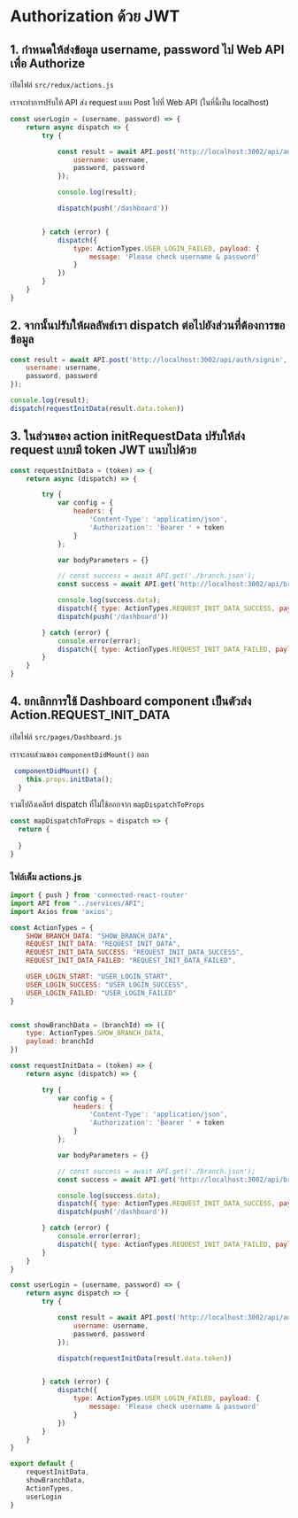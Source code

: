 
# Authorization ด้วย JWT 

## 1. กำหนดให้ส่งข้อมูล username, password ไป Web API เพื่อ Authorize

เปิดไฟล์ `src/redux/actions.js`

เราจะทำการปรับให้ API ส่ง request แบบ Post ไปที่ Web API (ในที่นี้เป็น localhost)

```js
const userLogin = (username, password) => {
    return async dispatch => {
        try {

            const result = await API.post('http://localhost:3002/api/auth/signin', {
                username: username,
                password, password
            });

            console.log(result);

            dispatch(push('/dashboard'))


        } catch (error) {
            dispatch({
                type: ActionTypes.USER_LOGIN_FAILED, payload: {
                    message: 'Please check username & password'
                }
            })
        }
    }
}
```

## 2. จากนั้นปรับให้ผลลัพธ์เรา dispatch ต่อไปยังส่วนที่ต้องการขอข้อมูล 

```js
const result = await API.post('http://localhost:3002/api/auth/signin', {
    username: username,
    password, password
});

console.log(result);
dispatch(requestInitData(result.data.token))
```

## 3. ในส่วนของ action initRequestData ปรับให้ส่ง request แบบมี token JWT แนบไปด้วย 

```js
const requestInitData = (token) => {
    return async (dispatch) => {

        try {
            var config = {
                headers: {
                    'Content-Type': 'application/json',
                    'Authorization': 'Bearer ' + token
                }
            };

            var bodyParameters = {}

            // const success = await API.get('./branch.json');
            const success = await API.get('http://localhost:3002/api/branches', config)

            console.log(success.data);
            dispatch({ type: ActionTypes.REQUEST_INIT_DATA_SUCCESS, payload: success.data })
            dispatch(push('/dashboard'))

        } catch (error) {
            console.error(error);
            dispatch({ type: ActionTypes.REQUEST_INIT_DATA_FAILED, payload: error })
        }
    }
}
```

## 4. ยกเลิกการใช้ Dashboard component เป็นตัวส่ง Action.REQUEST_INIT_DATA

เปิดไฟล์​ `src/pages/Dashboard.js`

เราจะลบส่วนของ `componentDidMount()` ออก

```js
 componentDidMount() {
    this.props.initData();
  }
```

รวมไปถึงเคลียร์ dispatch ที่ไม่ใช้ออกจาก `mapDispatchToProps` 

```js
const mapDispatchToProps = dispatch => {
  return {
    
  }
}
```

### ไฟล์เต็ม actions.js

```js
import { push } from 'connected-react-router'
import API from "../services/API";
import Axios from 'axios';

const ActionTypes = {
    SHOW_BRANCH_DATA: "SHOW_BRANCH_DATA",
    REQUEST_INIT_DATA: "REQUEST_INIT_DATA",
    REQUEST_INIT_DATA_SUCCESS: "REQUEST_INIT_DATA_SUCCESS",
    REQUEST_INIT_DATA_FAILED: "REQUEST_INIT_DATA_FAILED",

    USER_LOGIN_START: "USER_LOGIN_START",
    USER_LOGIN_SUCCESS: "USER_LOGIN_SUCCESS",
    USER_LOGIN_FAILED: "USER_LOGIN_FAILED"
}


const showBranchData = (branchId) => ({
    type: ActionTypes.SHOW_BRANCH_DATA,
    payload: branchId
})

const requestInitData = (token) => {
    return async (dispatch) => {

        try {
            var config = {
                headers: {
                    'Content-Type': 'application/json',
                    'Authorization': 'Bearer ' + token
                }
            };

            var bodyParameters = {}

            // const success = await API.get('./branch.json');
            const success = await API.get('http://localhost:3002/api/branches', config)

            console.log(success.data);
            dispatch({ type: ActionTypes.REQUEST_INIT_DATA_SUCCESS, payload: success.data })
            dispatch(push('/dashboard'))

        } catch (error) {
            console.error(error);
            dispatch({ type: ActionTypes.REQUEST_INIT_DATA_FAILED, payload: error })
        }
    }
}

const userLogin = (username, password) => {
    return async dispatch => {
        try {

            const result = await API.post('http://localhost:3002/api/auth/signin', {
                username: username,
                password, password
            });

            dispatch(requestInitData(result.data.token))


        } catch (error) {
            dispatch({
                type: ActionTypes.USER_LOGIN_FAILED, payload: {
                    message: 'Please check username & password'
                }
            })
        }
    }
}

export default {
    requestInitData,
    showBranchData,
    ActionTypes,
    userLogin
}

```
